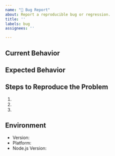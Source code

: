 ```yaml
---
name: "🐛 Bug Report"
about: Report a reproducible bug or regression.
title: ''
labels: bug
assignees: ''

---
```


## Current Behavior

<!-- Describe how the issue manifests. -->

## Expected Behavior

<!-- Describe what the desired behavior would be. -->

## Steps to Reproduce the Problem

  1.
  1.
  1.

## Environment

- Version: <!-- Version used -->
- Platform: <!-- Win/Mac/Linux -->
- Node.js Version: <!-- Output of running `node -v` -->
